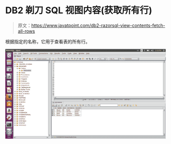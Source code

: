 # DB2 剃刀 SQL 视图内容(获取所有行)

> 原文：<https://www.javatpoint.com/db2-razorsql-view-contents-fetch-all-rows>

根据指定的名称，它用于查看表的所有行。

![DB2 view contents 1](img/9f6121e75a4d747dfd40b139ce603bc6.png)